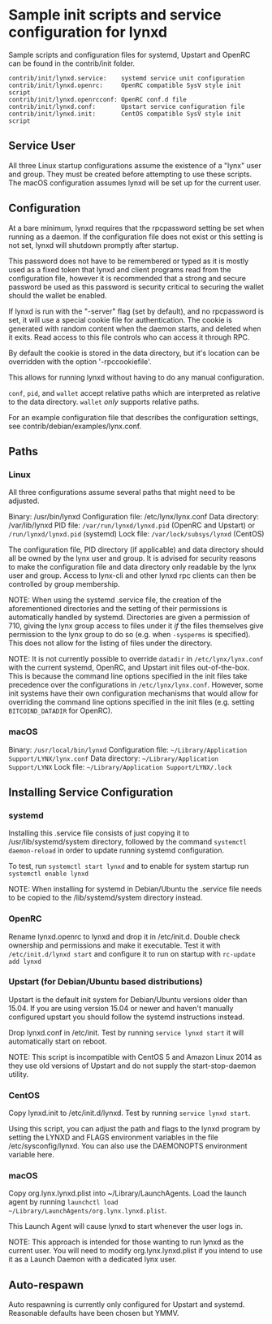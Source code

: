 Sample init scripts and service configuration for lynxd
==========================================================

Sample scripts and configuration files for systemd, Upstart and OpenRC
can be found in the contrib/init folder.

    contrib/init/lynxd.service:    systemd service unit configuration
    contrib/init/lynxd.openrc:     OpenRC compatible SysV style init script
    contrib/init/lynxd.openrcconf: OpenRC conf.d file
    contrib/init/lynxd.conf:       Upstart service configuration file
    contrib/init/lynxd.init:       CentOS compatible SysV style init script

Service User
---------------------------------

All three Linux startup configurations assume the existence of a "lynx" user
and group.  They must be created before attempting to use these scripts.
The macOS configuration assumes lynxd will be set up for the current user.

Configuration
---------------------------------

At a bare minimum, lynxd requires that the rpcpassword setting be set
when running as a daemon.  If the configuration file does not exist or this
setting is not set, lynxd will shutdown promptly after startup.

This password does not have to be remembered or typed as it is mostly used
as a fixed token that lynxd and client programs read from the configuration
file, however it is recommended that a strong and secure password be used
as this password is security critical to securing the wallet should the
wallet be enabled.

If lynxd is run with the "-server" flag (set by default), and no rpcpassword is set,
it will use a special cookie file for authentication. The cookie is generated with random
content when the daemon starts, and deleted when it exits. Read access to this file
controls who can access it through RPC.

By default the cookie is stored in the data directory, but it's location can be overridden
with the option '-rpccookiefile'.

This allows for running lynxd without having to do any manual configuration.

`conf`, `pid`, and `wallet` accept relative paths which are interpreted as
relative to the data directory. `wallet` *only* supports relative paths.

For an example configuration file that describes the configuration settings,
see contrib/debian/examples/lynx.conf.

Paths
---------------------------------

### Linux

All three configurations assume several paths that might need to be adjusted.

Binary:              /usr/bin/lynxd
Configuration file:  /etc/lynx/lynx.conf
Data directory:      /var/lib/lynxd
PID file:            `/var/run/lynxd/lynxd.pid` (OpenRC and Upstart) or `/run/lynxd/lynxd.pid` (systemd)
Lock file:           `/var/lock/subsys/lynxd` (CentOS)

The configuration file, PID directory (if applicable) and data directory
should all be owned by the lynx user and group.  It is advised for security
reasons to make the configuration file and data directory only readable by the
lynx user and group.  Access to lynx-cli and other lynxd rpc clients
can then be controlled by group membership.

NOTE: When using the systemd .service file, the creation of the aforementioned
directories and the setting of their permissions is automatically handled by
systemd. Directories are given a permission of 710, giving the lynx group
access to files under it _if_ the files themselves give permission to the
lynx group to do so (e.g. when `-sysperms` is specified). This does not allow
for the listing of files under the directory.

NOTE: It is not currently possible to override `datadir` in
`/etc/lynx/lynx.conf` with the current systemd, OpenRC, and Upstart init
files out-of-the-box. This is because the command line options specified in the
init files take precedence over the configurations in
`/etc/lynx/lynx.conf`. However, some init systems have their own
configuration mechanisms that would allow for overriding the command line
options specified in the init files (e.g. setting `BITCOIND_DATADIR` for
OpenRC).

### macOS

Binary:              `/usr/local/bin/lynxd`
Configuration file:  `~/Library/Application Support/LYNX/lynx.conf`
Data directory:      `~/Library/Application Support/LYNX`
Lock file:           `~/Library/Application Support/LYNX/.lock`

Installing Service Configuration
-----------------------------------

### systemd

Installing this .service file consists of just copying it to
/usr/lib/systemd/system directory, followed by the command
`systemctl daemon-reload` in order to update running systemd configuration.

To test, run `systemctl start lynxd` and to enable for system startup run
`systemctl enable lynxd`

NOTE: When installing for systemd in Debian/Ubuntu the .service file needs to be copied to the /lib/systemd/system directory instead.

### OpenRC

Rename lynxd.openrc to lynxd and drop it in /etc/init.d.  Double
check ownership and permissions and make it executable.  Test it with
`/etc/init.d/lynxd start` and configure it to run on startup with
`rc-update add lynxd`

### Upstart (for Debian/Ubuntu based distributions)

Upstart is the default init system for Debian/Ubuntu versions older than 15.04. If you are using version 15.04 or newer and haven't manually configured upstart you should follow the systemd instructions instead.

Drop lynxd.conf in /etc/init.  Test by running `service lynxd start`
it will automatically start on reboot.

NOTE: This script is incompatible with CentOS 5 and Amazon Linux 2014 as they
use old versions of Upstart and do not supply the start-stop-daemon utility.

### CentOS

Copy lynxd.init to /etc/init.d/lynxd. Test by running `service lynxd start`.

Using this script, you can adjust the path and flags to the lynxd program by
setting the LYNXD and FLAGS environment variables in the file
/etc/sysconfig/lynxd. You can also use the DAEMONOPTS environment variable here.

### macOS

Copy org.lynx.lynxd.plist into ~/Library/LaunchAgents. Load the launch agent by
running `launchctl load ~/Library/LaunchAgents/org.lynx.lynxd.plist`.

This Launch Agent will cause lynxd to start whenever the user logs in.

NOTE: This approach is intended for those wanting to run lynxd as the current user.
You will need to modify org.lynx.lynxd.plist if you intend to use it as a
Launch Daemon with a dedicated lynx user.

Auto-respawn
-----------------------------------

Auto respawning is currently only configured for Upstart and systemd.
Reasonable defaults have been chosen but YMMV.
